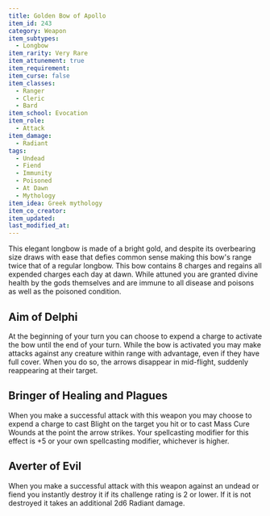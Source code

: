 ```yaml
---
title: Golden Bow of Apollo
item_id: 243
category: Weapon
item_subtypes:
  - Longbow
item_rarity: Very Rare
item_attunement: true
item_requirement:
item_curse: false
item_classes:
  - Ranger
  - Cleric
  - Bard
item_school: Evocation
item_role:
  - Attack
item_damage:
  - Radiant
tags:
  - Undead
  - Fiend
  - Immunity
  - Poisoned
  - At Dawn
  - Mythology
item_idea: Greek mythology
item_co_creator:
item_updated:
last_modified_at:
---
```


This elegant longbow is made of a bright gold, and despite its overbearing size draws with ease that defies common sense making this bow's range twice that of a regular longbow. This bow contains 8 charges and regains all expended charges each day at dawn.
While attuned you are granted divine health by the gods themselves and are immune to all disease and poisons as well as the poisoned condition.

## Aim of Delphi

At the beginning of your turn you can choose to expend a charge to activate the bow until the end of your turn. While the bow is activated you may make attacks against any creature within range with advantage, even if they have full cover. When you do so, the arrows disappear in mid-flight, suddenly reappearing at their target.

## Bringer of Healing and Plagues

When you make a successful attack with this weapon you may choose to expend a charge to cast <magic-spell>Blight</magic-spell> on the target you hit or to cast <magic-spell>Mass Cure Wounds</magic-spell> at the point the arrow strikes. Your spellcasting modifier for this effect is +5 or your own spellcasting modifier, whichever is higher.

## Averter of Evil

When you make a successful attack with this weapon against an undead or fiend you instantly destroy it if its challenge rating is 2 or lower. If it is not destroyed it takes an additional 2d6 Radiant damage.
